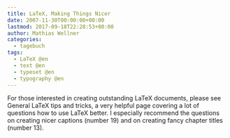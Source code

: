 ```yaml
---
title: LaTeX, Making Things Nicer
date: 2007-11-30T00:00:00+00:00
lastmod: 2017-09-18T22:28:53+00:00
author: Mathias Wellner
categories:
  - tagebuch
tags:
  - LaTeX @en
  - text @en
  - typeset @en
  - typography @en
---
```

For those interested in creating outstanding LaTeX documents, please see General LaTeX tips and tricks, a very helpful page covering a lot of questions how to use LaTeX better. I especially recommend the questions on creating nicer captions (number 19) and on creating fancy chapter titles (number 13).